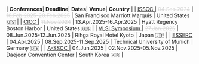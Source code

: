 
<style>
/* CSS for the table */
table {
  width: 100%;
  max-width: 100%;
  overflow-x: auto; /* Enable horizontal scrolling when the table exceeds the screen width */
  display: block; /* Ensure the table is displayed as a block element */
}
th, td {
  padding: 8px; /* Add padding to the table cells for better readability */
  text-align: left; /* Adjust text alignment as needed */
}
</style>

| <i class='fa-solid fa-microchip fa-xl'></i> **Conferences**| <i class='fa-solid fa-clock fa-lg'></i> **Deadline**| <i class='fa-solid fa-calendar-days fa-lg'></i> **Dates**| <i class='fa-solid fa-hotel fa-lg'></i> **Venue**| <i class='fa-solid fa-location-dot fa-lg'></i> **Country** | 
| <a href='https://www.isscc.org' target=_blank> ISSCC </a> | <span style='color: #d3d3d3; text-decoration: line-through;'>04.Sep.2024</span> | <span style='color: #d3d3d3; text-decoration: line-through;'>16.Feb.2025-</span><span style='color: #d3d3d3; text-decoration: line-through;'>20.Feb.2025</span> | San Francisco Marriott Marquis | United States <span class='emoji'>🇺🇸</span> | 
 | <a href='https://www.ieee-cicc.org' target=_blank> CICC </a> | <span style='color: #d3d3d3; text-decoration: line-through;'>11.Nov.2024</span> | 13.Apr.2025-16.Apr.2025 | Hyatt Regency Boston Harbor | United States <span class='emoji'>🇺🇸</span> | 
 | <a href='https://www.vlsisymposium.org' target=_blank> VLSI Symposium </a> | <span style='color: #d3d3d3; text-decoration: line-through;'>27.Jan.2025</span> | 08.Jun.2025-12.Jun.2025 | Rihga Royal Hotel Kyoto | Japan <span class='emoji'>🇯🇵</span> | 
 | <a href='https://www.esserc2025.org' target=_blank> ESSERC </a> | 04.Apr.2025 | 08.Sep.2025-11.Sep.2025 | Technical University of Munich | Germany <span class='emoji'>🇩🇪</span> | 
 | <a href='https://a-sscc2025.org' target=_blank> A-SSCC </a> | 04.Jun.2025 | 02.Nov.2025-05.Nov.2025 | Daejeon Convention Center | South Korea <span class='emoji'>🇰🇷</span> | 
 